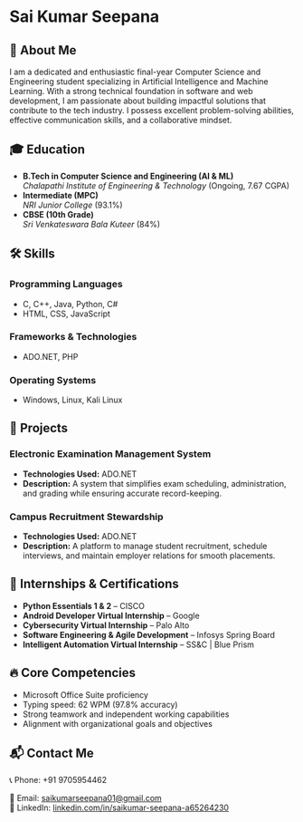 # Sai Kumar Seepana

## 🚀 About Me
I am a dedicated and enthusiastic final-year Computer Science and Engineering student specializing in Artificial Intelligence and Machine Learning. With a strong technical foundation in software and web development, I am passionate about building impactful solutions that contribute to the tech industry. I possess excellent problem-solving abilities, effective communication skills, and a collaborative mindset.

## 🎓 Education
- **B.Tech in Computer Science and Engineering (AI & ML)**  
  *Chalapathi Institute of Engineering & Technology* (Ongoing, 7.67 CGPA)
- **Intermediate (MPC)**  
  *NRI Junior College* (93.1%)
- **CBSE (10th Grade)**  
  *Sri Venkateswara Bala Kuteer* (84%)

## 🛠️ Skills
### **Programming Languages**
- C, C++, Java, Python, C#
- HTML, CSS, JavaScript

### **Frameworks & Technologies**
- ADO.NET, PHP


### **Operating Systems**
- Windows, Linux, Kali Linux

## 💼 Projects
### **Electronic Examination Management System**
- **Technologies Used:** ADO.NET
- **Description:** A system that simplifies exam scheduling, administration, and grading while ensuring accurate record-keeping.

### **Campus Recruitment Stewardship**
- **Technologies Used:** ADO.NET
- **Description:** A platform to manage student recruitment, schedule interviews, and maintain employer relations for smooth placements.

## 📜 Internships & Certifications
- **Python Essentials 1 & 2** – CISCO
- **Android Developer Virtual Internship** – Google
- **Cybersecurity Virtual Internship** – Palo Alto
- **Software Engineering & Agile Development** – Infosys Spring Board
- **Intelligent Automation Virtual Internship** – SS&C | Blue Prism

## 🔥 Core Competencies
- Microsoft Office Suite proficiency
- Typing speed: 62 WPM (97.8% accuracy)
- Strong teamwork and independent working capabilities
- Alignment with organizational goals and objectives

## 📬 Contact Me
📞 Phone: +91 9705954462

📧 Email: [saikumarseepana01@gmail.com](mailto:saikumarseepana01@gmail.com)  
🔗 LinkedIn: [linkedin.com/in/saikumar-seepana-a65264230](https://www.linkedin.com/in/saikumar-seepana-a65264230)

